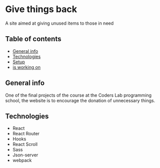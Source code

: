 # Give things back

A site aimed at giving unused items to those in need

## Table of contents
* [General info](#general-info)
* [Technologies](#technologies)
* [Setup](#setup)
* [is working on](#work)

## General info

One of the final projects of the course at the Coders Lab programming school, the website is to encourage the donation of unnecessary things.

## Technologies
* React
* React Router
* Hooks
* React Scroll
* Sass
* Json-server
* webpack
